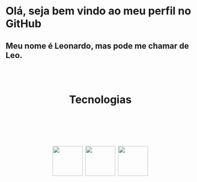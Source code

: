 # Olá, seja bem vindo ao meu perfil no GitHub

## Meu nome é Leonardo, mas pode me chamar de Leo.<br/><br/><br/>


<h1 align="center">Tecnologias<h1/><br/>
<br/>
<div align="center" ><img src="https://cdn.jsdelivr.net/gh/devicons/devicon/icons/html5/html5-plain-wordmark.svg" width="80px" height="80px"/> <img src="https://cdn.jsdelivr.net/gh/devicons/devicon/icons/javascript/javascript-original.svg" width="80px" height="80px"/> <img src="https://cdn.jsdelivr.net/gh/devicons/devicon/icons/css3/css3-original.svg" width="80px" height="80px"/>
<div/><br/>

